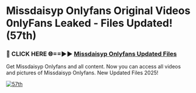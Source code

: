 # Missdaisyp Onlyfans Original Videos 0nlyFans Leaked - Files Updated! (57th)

<h3>🔴 CLICK HERE 🌐==►► <a href="https://tinyurl.com/ehrbuxhb" rel="nofollow">Missdaisyp Onlyfans Updated Files</a></h3>

Get Missdaisyp Onlyfans and all content. Now you can access all videos and pictures of Missdaisyp Onlyfans. New Updated Files 2025!

[![57th](https://i.imgur.com/lVYEuWS.gif)](https://tinyurl.com/ehrbuxhb)
